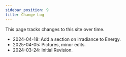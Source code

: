 ```yaml
---
sidebar_position: 9
title: Change Log
---
```


This page tracks changes to this site over time.

- 2024-04-18: Add a section on irradiance to Energy.
- 2025-04-05: Pictures, minor edits.
- 2024-03-24: Initial Revision.
